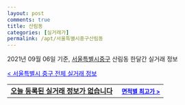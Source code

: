 ```yaml
---
layout: post
comments: true
title: 산림동
categories: [실거래가]
permalink: /apt/서울특별시중구산림동
---
```


2021년 09월 06일 기준, <a href="/apt/서울특별시중구">서울특별시중구</a> 산림동 한달간 실거래 정보

<a style="color: blue;" href="/apt/서울특별시중구">< 서울특별시 중구 전체 실거래 정보</a>
<!---- start ---->
<table>
  <tr>
    <td colspan="4" style="font-weight: bold;"><a href="/apt/서울특별시중구산림동{name_without_space}">오늘 등록된 실거래 정보가 없습니다</a> &nbsp;&nbsp;&nbsp; <a style="color: blue; font-size: smaller;" href="/apt/서울특별시중구산림동{name_without_space}">면적별 최고가 ></a></td>
  </tr>
    
</table>
<!---- end ---->
    